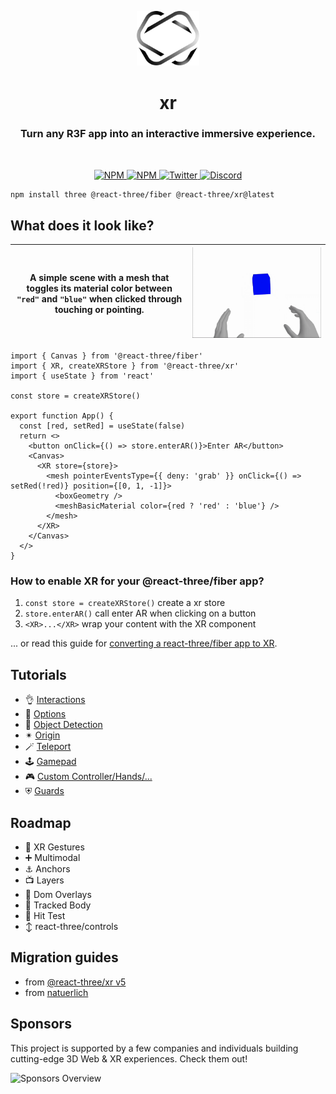 <p align="center">
  <img src="./docs/getting-started/logo.svg" width="100" />
</p>

<h1 align="center">xr</h1>
<h3 align="center">Turn any R3F app into an interactive immersive experience.</h3>
<br/>


<p align="center">
  <a href="https://npmjs.com/package/@react-three/xr" target="_blank">
    <img src="https://img.shields.io/npm/v/@react-three/xr?style=flat&colorA=000000&colorB=000000" alt="NPM" />
  </a>
  <a href="https://npmjs.com/package/@react-three/xr" target="_blank">
    <img src="https://img.shields.io/npm/dt/@react-three/xr.svg?style=flat&colorA=000000&colorB=000000" alt="NPM" />
  </a>
  <a href="https://twitter.com/pmndrs" target="_blank">
    <img src="https://img.shields.io/twitter/follow/pmndrs?label=%40pmndrs&style=flat&colorA=000000&colorB=000000&logo=twitter&logoColor=000000" alt="Twitter" />
  </a>
  <a href="https://discord.gg/ZZjjNvJ" target="_blank">
    <img src="https://img.shields.io/discord/740090768164651008?style=flat&colorA=000000&colorB=000000&label=discord&logo=discord&logoColor=000000" alt="Discord" />
  </a>
</p>

```bash
npm install three @react-three/fiber @react-three/xr@latest
```

## What does it look like?

| A simple scene with a mesh that toggles its material color between `"red"` and `"blue"` when clicked through touching or pointing. | ![recording of interacting with the code below](./docs/getting-started/basic-example.gif) |
|-|-|

```tsx
import { Canvas } from '@react-three/fiber'
import { XR, createXRStore } from '@react-three/xr'
import { useState } from 'react'

const store = createXRStore()

export function App() {
  const [red, setRed] = useState(false)
  return <>
    <button onClick={() => store.enterAR()}>Enter AR</button>
    <Canvas>
      <XR store={store}>
        <mesh pointerEventsType={{ deny: 'grab' }} onClick={() => setRed(!red)} position={[0, 1, -1]}>
          <boxGeometry />
          <meshBasicMaterial color={red ? 'red' : 'blue'} />
        </mesh>
      </XR>
    </Canvas>
  </>
}
```

### How to enable XR for your @react-three/fiber app?

1. `const store = createXRStore()` create a xr store
2. `store.enterAR()` call enter AR when clicking on a button
3. `<XR>...</XR>` wrap your content with the XR component

... or read this guide for [converting a react-three/fiber app to XR](https://docs.pmnd.rs/xr/getting-started/convert-to-xr).

## Tutorials

- 👌 [Interactions](https://docs.pmnd.rs/xr/tutorials/interactions)
- 🔧 [Options](https://docs.pmnd.rs/xr/tutorials/options)
- 🧊 [Object Detection](https://docs.pmnd.rs/xr/tutorials/object-detection)
- ✴ [Origin](https://docs.pmnd.rs/xr/tutorials/origin)
- 🪄 [Teleport](https://docs.pmnd.rs/xr/tutorials/teleport)
- 🕹️ [Gamepad](https://docs.pmnd.rs/xr/tutorials/gamepad)
- 🎮 [Custom Controller/Hands/...](https://docs.pmnd.rs/xr/tutorials/custom-inputs)
- ⛨ [Guards](https://docs.pmnd.rs/xr/tutorials/guards)

## Roadmap

- 🤳 XR Gestures
- ➕ Multimodal
- ⚓️ Anchors
- 📺 Layers
- 📱 Dom Overlays
- 🕺 Tracked Body
- 🎯 Hit Test
- ↕ react-three/controls

## Migration guides

- from [@react-three/xr v5](https://docs.pmnd.rs/xr/migration/from-react-three-xr-5)
- from [natuerlich](https://docs.pmnd.rs/xr/migration/from-natuerlich)

## Sponsors

This project is supported by a few companies and individuals building cutting-edge 3D Web & XR experiences. Check them out!

![Sponsors Overview](https://bbohlender.github.io/sponsors/screenshot.png)

